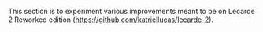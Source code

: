 This section is to experiment various improvements meant to be on Lecarde 2 Reworked edition (https://github.com/katriellucas/lecarde-2).
